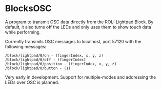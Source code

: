 # BlocksOSC
A program to transmit OSC data directly from the ROLI Lightpad Block.
By default, it also turns off the LEDs and only uses them to show touch data while performing.

Currently transmits OSC messages to localhost, port 57120 with the following messages:

```
/block/lightpad/0/on - (fingerIndex, x, y, z)
/block/lightpad/0/off - (fingerIndex)
/block/lightpad/0/position - (fingerIndex, x, y, z)
/block/lightpad/0/button - (1)
```
Very early in development. Support for multiple-modes and addressing the LEDs over OSC is planned.
